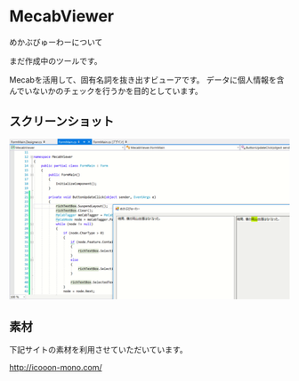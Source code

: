 # MecabViewer

めかぶびゅーわーについて

まだ作成中のツールです。

Mecabを活用して、固有名詞を抜き出すビューアです。
データに個人情報を含んでいないかのチェックを行うかを目的としています。

## スクリーンショット

![スクリーンショット](https://github.com/rimever/MecabViewer/blob/master/MecabViewer/ScreenShots/SourceAndForm.png)

## 素材

下記サイトの素材を利用させていただいています。

http://icooon-mono.com/



